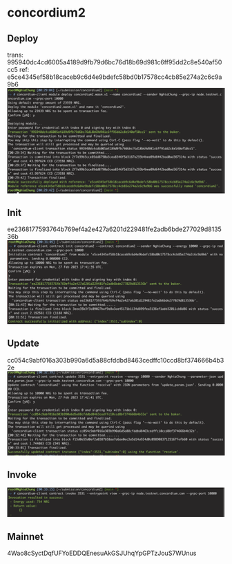 # concordium2
## Deploy
trans: 995940dc4cd6005a4189d9fb79d6bc76d18b69d981c6ff95dd2c8e540af50cc5
ref: e5ce4345ef58b18caceb9c6d4e9bdefc58bd0b17578cc4cb85e274a2c6c9a9b6
![Screenshot 2023-02-28 at 00.29.52.png](imgs%2FScreenshot%202023-02-28%20at%2000.29.52.png)
## Init
ee2368177593764b769ef4a2e427a6201d229481fe2adb6bde277029d813536b
![Screenshot 2023-02-28 at 00.31.59.png](imgs%2FScreenshot%202023-02-28%20at%2000.31.59.png)
## Update
cc054c9abf016a303b990a6d5a88cfddbd8463cedffc10ccd8bf374666b4b32e
![Screenshot 2023-02-28 at 00.33.10.png](imgs%2FScreenshot%202023-02-28%20at%2000.33.10.png)
## Invoke
![Screenshot 2023-02-28 at 00.33.43.png](imgs%2FScreenshot%202023-02-28%20at%2000.33.43.png)
## Mainnet
4Wao8cSyctDqfUFYoEDDQEnesuAkGSJUhqYpGPTzJouS7WUnus
